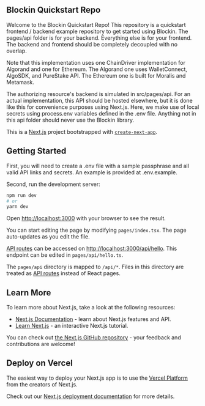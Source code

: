 ## Blockin Quickstart Repo

Welcome to the Blockin Quickstart Repo! This repository is a quickstart frontend / backend example repository to get started using Blockin. The pages/api folder is for your backend. Everything else is for your frontend. The backend and frontend should be completely decoupled with no overlap.

Note that this implementation uses one ChainDriver implementation for Algorand and one for Ethereum. The Algorand one uses WalletConnect, AlgoSDK, and PureStake API. The Ethereum one is built for Moralis and Metamask.

The authorizing resource's backend is simulated in src/pages/api. For an actual implementation, this API should be hosted elsewhere, but it is done like this for convenience purposes using Next.js. Here, we make use of local secrets using process.env variables defined in the .env file. Anything not in this api folder should never use the Blockin library.

This is a [Next.js](https://nextjs.org/) project bootstrapped with [`create-next-app`](https://github.com/vercel/next.js/tree/canary/packages/create-next-app).

## Getting Started

First, you will need to create a .env file with a sample passphrase and all valid API links and secrets. An example is provided at .env.example.

Second, run the development server:

```bash
npm run dev
# or
yarn dev
```

Open [http://localhost:3000](http://localhost:3000) with your browser to see the result.

You can start editing the page by modifying `pages/index.tsx`. The page auto-updates as you edit the file.

[API routes](https://nextjs.org/docs/api-routes/introduction) can be accessed on [http://localhost:3000/api/hello](http://localhost:3000/api/hello). This endpoint can be edited in `pages/api/hello.ts`.

The `pages/api` directory is mapped to `/api/*`. Files in this directory are treated as [API routes](https://nextjs.org/docs/api-routes/introduction) instead of React pages.

## Learn More

To learn more about Next.js, take a look at the following resources:

- [Next.js Documentation](https://nextjs.org/docs) - learn about Next.js features and API.
- [Learn Next.js](https://nextjs.org/learn) - an interactive Next.js tutorial.

You can check out [the Next.js GitHub repository](https://github.com/vercel/next.js/) - your feedback and contributions are welcome!

## Deploy on Vercel

The easiest way to deploy your Next.js app is to use the [Vercel Platform](https://vercel.com/new?utm_medium=default-template&filter=next.js&utm_source=create-next-app&utm_campaign=create-next-app-readme) from the creators of Next.js.

Check out our [Next.js deployment documentation](https://nextjs.org/docs/deployment) for more details.
